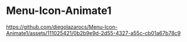 # Menu-Icon-Animate1


https://github.com/diegolazarocs/Menu-Icon-Animate1/assets/111025421/0b2b9e9d-2d55-4327-a55c-cb01a67b78c9

